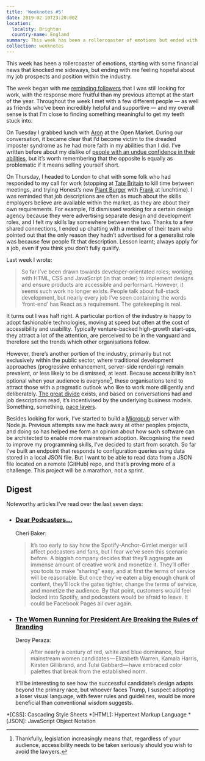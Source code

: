 ```yaml
---
title: 'Weeknotes #5'
date: 2019-02-10T23:20:00Z
location:
  locality: Brighton
  country-name: England
summary: This week has been a rollercoaster of emotions but ended with me feeling hopeful about my job prospects and position within the industry.
collection: weeknotes
---
```

This week has been a rollercoaster of emotions, starting with some financial news that knocked me sideways, but ending with me feeling hopeful about my job prospects and position within the industry.

The week began with me [reminding followers][1] that I was still looking for work, with the response more fruitful than my previous attempt at the start of the year. Throughout the week I met with a few different people — as well as friends who’ve been incredibly helpful and supportive — and my overall sense is that I’m close to finding something meaningful to get my teeth stuck into.

On Tuesday I grabbed lunch with [Aron][2] at the Open Market. During our conversation, it became clear that I’d become victim to the dreaded imposter syndrome as he had more faith in my abilities than I did. I’ve written before about my dislike of [people with an undue confidence in their abilities][3], but it’s worth remembering that the opposite is equally as problematic if it means selling yourself short.

On Thursday, I headed to London to chat with some folk who had responded to my call for work (stopping at [Tate Britain][4] to kill time between meetings, and trying Honest’s new [Plant Burger][5] with [Frank][6] at lunchtime). I was reminded that job descriptions are often as much about the skills employers believe are available within the market, as they are about their own requirements. For example, I’d dismissed working for a certain design agency because they were advertising separate design and development roles, and I felt my skills lay somewhere between the two. Thanks to a few shared connections, I ended up chatting with a member of their team who pointed out that the only reason they hadn’t advertised for a generalist role was because few people fit that description. Lesson learnt; always apply for a job, even if you think you don’t fully qualify.

Last week I wrote:

> So far I’ve been drawn towards developer-orientated roles; working with HTML, CSS and JavaScript (in that order) to implement designs and ensure products are accessible and performant. However, it seems such work no longer exists. People talk about full-stack development, but nearly every job I’ve seen containing the words ‘front-end’ has React as a requirement. The gatekeeping is real.

It turns out I was half right. A particular portion of the industry *is* happy to adopt fashionable technologies, moving at speed but often at the cost of accessibility and usability. Typically venture-backed high-growth start-ups, they attract a lot of the attention, are perceived to be in the vanguard and therefore set the trends which other organisations follow.

However, there’s another portion of the industry, primarily but not exclusively within the public sector, where traditional development approaches (progressive enhancement, server-side rendering) remain prevalent, or less likely to be dismissed, at least. Because accessibility isn’t optional when your audience is everyone[^1], these organisations tend to attract those with a pragmatic outlook who like to work more diligently and deliberately. [The great divide][7] exists, and based on conversations had and job descriptions read, it’s incentivised by the underlying business models. Something, something, [pace layers][8].

Besides looking for work, I’ve started to build a [Micropub][9] server with Node.js. Previous attempts saw me hack away at other peoples projects, and doing so has helped me form an opinion about how such software can be architected to enable more mainstream adoption. Recognising the need to improve my programming skills, I’ve decided to start from scratch. So far I’ve built an endpoint that responds to configuration queries using data stored in a local JSON file. But I want to be able to read data from a JSON file located on a remote (GitHub) repo, and that’s proving more of a challenge. This project will be a marathon, not a sprint.

## Digest

Noteworthy articles I’ve read over the last seven days:

* ### [Dear Podcasters…][10]

  Cheri Baker:

  > It’s too early to say how the Spotify-Anchor-Gimlet merger will affect podcasters and fans, but I fear we’ve seen this scenario before. A biggish company decides that they’ll aggregate an immense amount of creative work and monetize it. They’ll offer you tools to make “sharing” easy, and at first the terms of service will be reasonable. But once they’ve eaten a big enough chunk of content, they’ll lock the gates tighter, change the terms of service, and monetize the audience. By that point, customers would feel locked into Spotify, and podcasters would be afraid to leave. It could be Facebook Pages all over again.

* ### [The Women Running for President Are Breaking the Rules of Branding][11]

  Deroy Peraza:

  > After nearly a century of red, white and blue dominance, four mainstream women candidates — Elizabeth Warren, Kamala Harris, Kirsten Gillibrand, and Tulsi Gabbard — have embraced color palettes that break from the established norm.

  It’ll be interesting to see how the successful candidate’s design adapts beyond the primary race, but whoever faces Trump, I suspect adopting a loser visual language, with fewer rules and guidelines, would be more beneficial than conventional wisdom suggests.

[^1]: Thankfully, legislation increasingly means that, regardless of your audience, accessibility needs to be taken seriously should you wish to avoid the lawyers.

[1]: /notes/1549280971
[2]: http://aroncarroll.com
[3]: /2015/07/a_blank_sheet_of_paper
[4]: https://www.tate.org.uk/visit/tate-britain
[5]: https://www.honestburgers.co.uk/food/burgers/plant/
[6]: http://www.tobefrank.co.uk
[7]: https://css-tricks.com/the-great-divide/
[8]: https://en.wikipedia.org/wiki/Shearing_layers
[9]: https://www.w3.org/TR/micropub/
[10]: https://social.cheribaker.com/2019/02/08/dear-podcasters.html
[11]: https://medium.com/@Hyperakt/2a53c95c4e34

*[CSS]: Cascading Style Sheets
*[HTML]: Hypertext Markup Language
*[JSON]: JavaScript Object Notation
